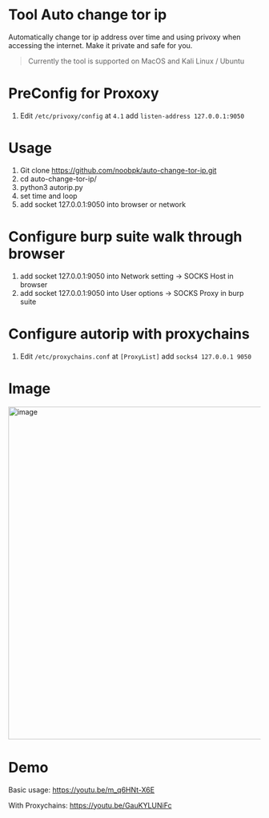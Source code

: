 # Tool Auto change tor ip
Automatically change tor ip address over time and using privoxy when accessing the internet. Make it private and safe for you.

> Currently the tool is supported on MacOS and Kali Linux / Ubuntu

# PreConfig for Proxoxy
1. Edit `/etc/privoxy/config` at `4.1` add `listen-address 127.0.0.1:9050`

# Usage
1. Git clone https://github.com/noobpk/auto-change-tor-ip.git
1. cd auto-change-tor-ip/
1. python3 autorip.py
1. set time and loop
1. add socket 127.0.0.1:9050 into browser or network

# Configure burp suite walk through browser
1. add socket 127.0.0.1:9050 into Network setting -> SOCKS Host in browser
2. add socket 127.0.0.1:9050 into User options -> SOCKS Proxy in burp suite

# Configure autorip with proxychains
1. Edit `/etc/proxychains.conf` at `[ProxyList]` add `socks4 127.0.0.1 9050`

# Image
<img width="664" alt="image" src="https://user-images.githubusercontent.com/31820707/142809533-8e1034ed-cde1-483f-a363-1749d9b6e755.png">

# Demo
Basic usage: https://youtu.be/m_q6HNt-X6E

With Proxychains: https://youtu.be/GauKYLUNiFc
